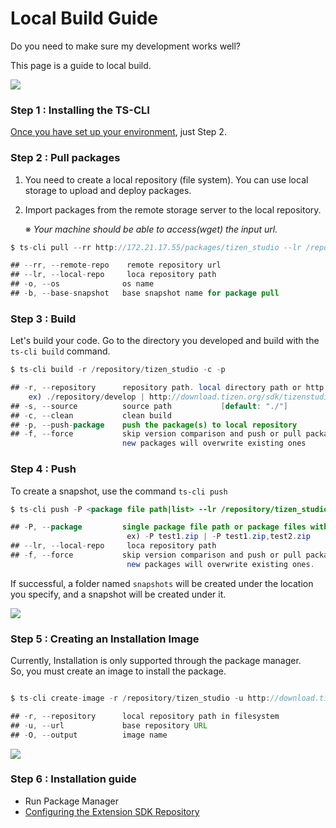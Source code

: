 # Local Build Guide
Do you need to make sure my development works well? 

This page is a guide to local build.

![](/docs/image/build.PNG)

### Step 1 : Installing the **TS-CLI**

[Once you have set up your environment](environment.md), just Step 2.

### Step 2 : Pull packages

1. You need to create a local repository (file system). You can use local storage to upload and deploy packages.
2. Import packages from the remote storage server to the local repository.

    ※ *Your machine should be able to access(wget) the input url.*

```java
$ ts-cli pull --rr http://172.21.17.55/packages/tizen_studio --lr /repository/tizen_studio -o ubuntu-64

## --rr, --remote-repo    remote repository url
## --lr, --local-repo     loca repository path
## -o, --os              os name
## -b, --base-snapshot   base snapshot name for package pull

```

### Step 3 : Build 

Let's build your code.  Go to the directory you developed and build with the `ts-cli build` command.

```java
$ ts-cli build -r /repository/tizen_studio -c -p

## -r, --repository      repository path. local directory path or http url.
    ex) ./repository/develop | http://download.tizen.org/sdk/tizenstudio/official
## -s, --source          source path           [default: "./"]
## -c, --clean           clean build
## -p, --push-package    push the package(s) to local repository
## -f, --force           skip version comparison and push or pull packages by force. 
                         new packages will overwrite existing ones
```

### Step 4 : Push

To create a snapshot, use the command `ts-cli push`

```java
$ ts-cli push -P <package file path|list> --lr /repository/tizen_studio

## -P, --package         single package file path or package files with seperator comma. 
                          ex) -P test1.zip | -P test1.zip,test2.zip
## --lr, --local-repo     loca repository path
## -f, --force           skip version comparison and push or pull packages by force. 
                          new packages will overwrite existing ones.
```

If successful, a folder named `snapshots` will be created under the location you specify, and a snapshot will be created under it. <br>

![](/docs/image/snapshot-result.png)


### Step 5 : Creating an Installation Image

Currently, Installation is only supported through the package manager.<br>
So, you must create an image to install the package.

```java

$ ts-cli create-image -r /repository/tizen_studio -u http://download.tizen.org/sdk/tizenstudio/official -O MyImage

## -r, --repository      local repository path in filesystem
## -u, --url             base repository URL
## -O, --output          image name
```
![](/docs/image/image-result.png)



### Step 6 : Installation guide

- Run Package Manager
- [Configuring the Extension SDK Repository](https://developer.tizen.org/development/tizen-studio/download/configuring-package-manager#extension)
